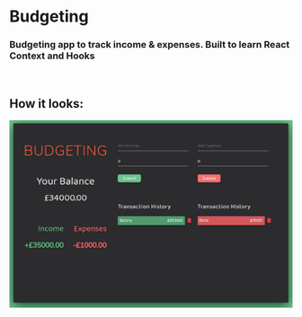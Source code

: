 # Budgeting

### Budgeting app to track income & expenses. Built to learn React Context and Hooks  

<br>

## How it looks:  
![Budgeting](/images/budgeting.jpg)